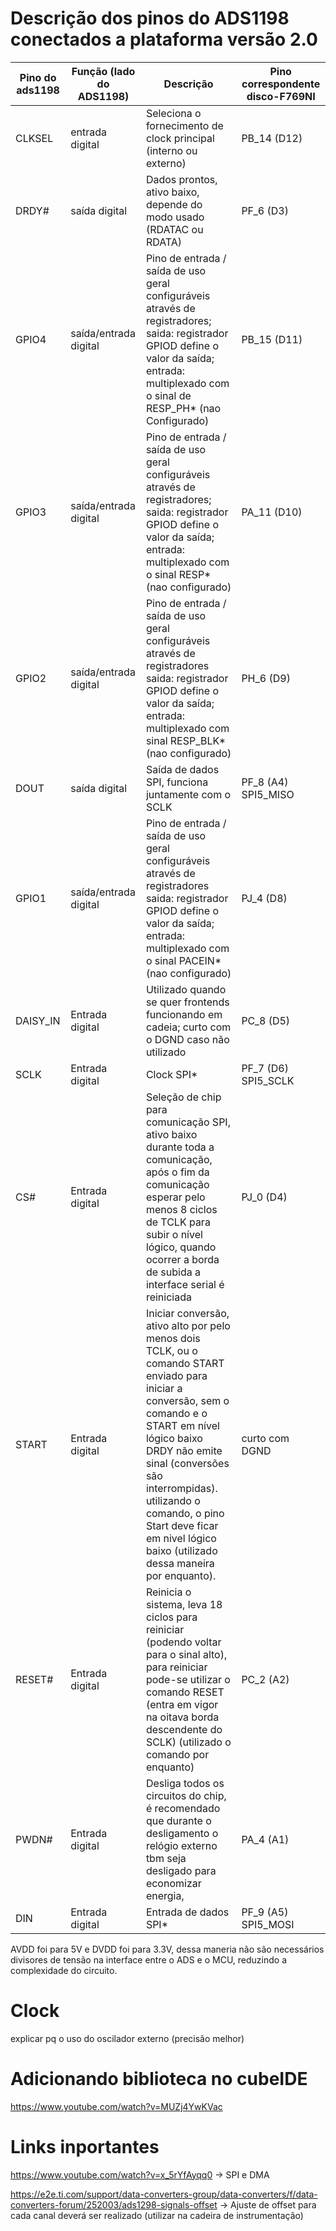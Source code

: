 # Descrição dos pinos do ADS1198 conectados a plataforma versão 2.0

| Pino do ads1198 | Função (lado do ADS1198) | Descrição | Pino correspondente disco-F769NI |
| --- | --- | --- | --- |
| CLKSEL | entrada digital | Seleciona o fornecimento de clock principal (interno ou externo) | PB_14 (D12) |
| DRDY# | saída digital | Dados prontos, ativo baixo, depende do modo usado (RDATAC ou RDATA) | PF_6 (D3) |
| GPIO4 | saída/entrada digital | Pino de entrada / saída de uso geral configuráveis através de registradores; saida: registrador GPIOD define o valor da saída; entrada: multiplexado com o sinal de RESP_PH* (nao Configurado)| PB_15 (D11) |
| GPIO3 | saída/entrada digital | Pino de entrada / saída de uso geral configuráveis através de registradores; saida: registrador GPIOD define o valor da saída; entrada: multiplexado com o sinal RESP* (nao configurado) | PA_11 (D10) |
| GPIO2 | saída/entrada digital | Pino de entrada / saída de uso geral configuráveis através de registradores saida: registrador GPIOD define o valor da saída; entrada: multiplexado com sinal RESP_BLK* (nao configurado) | PH_6 (D9) |
| DOUT | saída digital | Saída de dados SPI, funciona juntamente com o SCLK | PF_8 (A4) SPI5_MISO |
| GPIO1 | saída/entrada digital | Pino de entrada / saída de uso geral configuráveis através de registradores saida: registrador GPIOD define o valor da saída; entrada: multiplexado com o sinal PACEIN* (nao configurado)| PJ_4 (D8) |
| DAISY_IN | Entrada digital | Utilizado quando se quer frontends funcionando em cadeia; curto com o DGND caso não utilizado | PC_8 (D5) |
| SCLK | Entrada digital | Clock SPI* | PF_7 (D6) SPI5_SCLK |
| CS# | Entrada digital | Seleção de chip para comunicação SPI,  ativo baixo durante toda a comunicação, após o fim da comunicação esperar pelo menos 8 ciclos de TCLK para subir o nível lógico, quando ocorrer a borda de subida a interface serial é reiniciada | PJ_0 (D4) |
| START | Entrada digital | Iniciar conversão, ativo alto por pelo menos dois TCLK, ou o comando START enviado para iniciar a conversão, sem o comando e o START em nível lógico baixo DRDY não emite sinal (conversões são interrompidas). utilizando o comando, o pino Start deve ficar em nivel lógico baixo (utilizado dessa maneira por enquanto). | curto com DGND |
| RESET# | Entrada digital | Reinicia o sistema, leva 18 ciclos para reiniciar (podendo voltar para o sinal alto), para reiniciar pode-se utilizar o comando RESET (entra em vigor na oitava borda descendente do SCLK) (utilizado o comando por enquanto) | PC_2 (A2) |
| PWDN# | Entrada digital | Desliga todos os circuitos do chip, é recomendado que durante o desligamento o relógio externo tbm seja desligado para economizar energia, | PA_4 (A1) |
| DIN | Entrada digital | Entrada de dados SPI* | PF_9 (A5) SPI5_MOSI |



AVDD foi para 5V e DVDD foi para 3.3V, dessa maneria não são necessários divisores de tensão na interface entre o ADS e o MCU, reduzindo a complexidade do circuito.


# Clock

explicar pq o uso do oscilador externo (precisão melhor)


# Adicionando biblioteca no cubeIDE

https://www.youtube.com/watch?v=MUZj4YwKVac


# Links inportantes

https://www.youtube.com/watch?v=x_5rYfAyqq0 -> SPI e DMA 

https://e2e.ti.com/support/data-converters-group/data-converters/f/data-converters-forum/252003/ads1298-signals-offset -> Ajuste de offset para cada canal deverá ser realizado (utilizar na cadeira de instrumentação)
